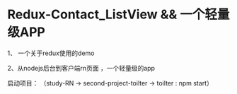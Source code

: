 # Redux-Contact_ListView && 一个轻量级APP
1、 一个关于redux使用的demo

2、从nodejs后台到客户端rn页面 ，一个轻量级的app

启动项目：
（study-RN  ->  second-project-toilter  -> toilter : npm start）
